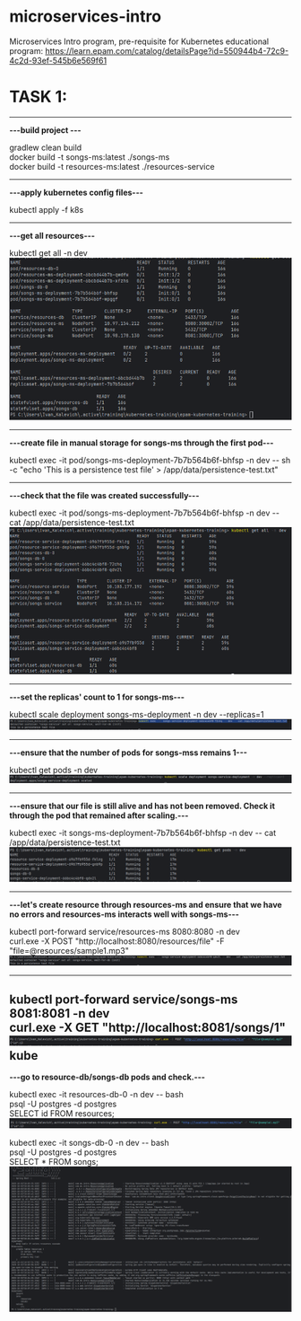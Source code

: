 # microservices-intro
Microservices Intro program, pre-requisite for Kubernetes educational program: https://learn.epam.com/catalog/detailsPage?id=550944b4-72c9-4c2d-93ef-545b6e569f61

# TASK 1:

---
**---build project ---**

gradlew clean build\
docker build -t songs-ms:latest ./songs-ms\
docker build -t resources-ms:latest ./resources-service

---
**---apply kubernetes config files---**

kubectl apply -f k8s

---
**---get all resources---**

kubectl get all -n dev\
![img.png](resources/img.png)

---
**---create file in manual storage for songs-ms through the first pod---**

kubectl exec -it pod/songs-ms-deployment-7b7b564b6f-bhfsp -n dev -- sh -c "echo 'This is a persistence test file' > /app/data/persistence-test.txt"

---
**---check that the file was created successfully---**

kubectl exec -it pod/songs-ms-deployment-7b7b564b6f-bhfsp -n dev -- cat /app/data/persistence-test.txt\
![img_1.png](resources/img_1.png)

---
**---set the replicas' count to 1 for songs-ms---**

kubectl scale deployment songs-ms-deployment -n dev --replicas=1\
![img_2.png](resources/img_2.png)

---
**---ensure that the number of pods for songs-mss remains 1---**

kubectl get pods -n dev\
![img_3.png](resources/img_3.png)

---
**---ensure that our file is still alive and has not been removed. Check it through the pod that remained after scaling.---**

kubectl exec -it songs-ms-deployment-7b7b564b6f-bhfsp -n dev -- cat /app/data/persistence-test.txt\
![img_4.png](resources/img_4.png)

---
**---let's create resource through resources-ms and ensure that we have no errors and resources-ms interacts well with songs-ms---**

kubectl port-forward service/resources-ms 8080:8080 -n dev\
curl.exe -X POST "http://localhost:8080/resources/file" -F "file=@resources/sample1.mp3"\
![img_5.png](resources/img_5.png)

---
kubectl port-forward service/songs-ms 8081:8081 -n dev\
curl.exe -X GET "http://localhost:8081/songs/1"\
![img_6.png](resources/img_6.png)
kube
---
**---go to resource-db/songs-db pods and check.---**

kubectl exec -it resources-db-0 -n dev -- bash\
psql -U postgres -d postgres\
SELECT id FROM resources;\
![img_7.png](resources/img_7.png)

kubectl exec -it songs-db-0 -n dev -- bash\
psql -U postgres -d postgres\
SELECT * FROM songs;\
![img_8.png](resources/img_8.png)